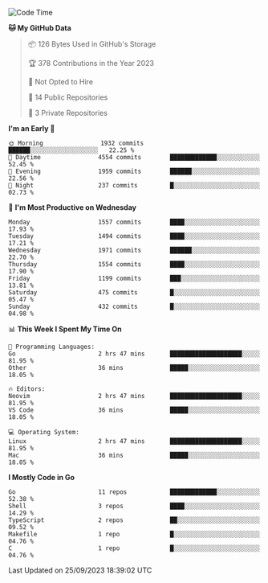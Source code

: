 <!--START_SECTION:waka-->
![Code Time](http://img.shields.io/badge/Code%20Time-152%20hrs%2031%20mins-blue)

**🐱 My GitHub Data** 

> 📦 126 Bytes Used in GitHub's Storage 
 > 
> 🏆 378 Contributions in the Year 2023
 > 
> 🚫 Not Opted to Hire
 > 
> 📜 14 Public Repositories 
 > 
> 🔑 3 Private Repositories 
 > 
**I'm an Early 🐤** 

```text
🌞 Morning                1932 commits        ██████░░░░░░░░░░░░░░░░░░░   22.25 % 
🌆 Daytime                4554 commits        █████████████░░░░░░░░░░░░   52.45 % 
🌃 Evening                1959 commits        ██████░░░░░░░░░░░░░░░░░░░   22.56 % 
🌙 Night                  237 commits         █░░░░░░░░░░░░░░░░░░░░░░░░   02.73 % 
```
📅 **I'm Most Productive on Wednesday** 

```text
Monday                   1557 commits        ████░░░░░░░░░░░░░░░░░░░░░   17.93 % 
Tuesday                  1494 commits        ████░░░░░░░░░░░░░░░░░░░░░   17.21 % 
Wednesday                1971 commits        ██████░░░░░░░░░░░░░░░░░░░   22.70 % 
Thursday                 1554 commits        ████░░░░░░░░░░░░░░░░░░░░░   17.90 % 
Friday                   1199 commits        ███░░░░░░░░░░░░░░░░░░░░░░   13.81 % 
Saturday                 475 commits         █░░░░░░░░░░░░░░░░░░░░░░░░   05.47 % 
Sunday                   432 commits         █░░░░░░░░░░░░░░░░░░░░░░░░   04.98 % 
```


📊 **This Week I Spent My Time On** 

```text
💬 Programming Languages: 
Go                       2 hrs 47 mins       ████████████████████░░░░░   81.95 % 
Other                    36 mins             █████░░░░░░░░░░░░░░░░░░░░   18.05 % 

🔥 Editors: 
Neovim                   2 hrs 47 mins       ████████████████████░░░░░   81.95 % 
VS Code                  36 mins             █████░░░░░░░░░░░░░░░░░░░░   18.05 % 

💻 Operating System: 
Linux                    2 hrs 47 mins       ████████████████████░░░░░   81.95 % 
Mac                      36 mins             █████░░░░░░░░░░░░░░░░░░░░   18.05 % 
```

**I Mostly Code in Go** 

```text
Go                       11 repos            █████████████░░░░░░░░░░░░   52.38 % 
Shell                    3 repos             ████░░░░░░░░░░░░░░░░░░░░░   14.29 % 
TypeScript               2 repos             ██░░░░░░░░░░░░░░░░░░░░░░░   09.52 % 
Makefile                 1 repo              █░░░░░░░░░░░░░░░░░░░░░░░░   04.76 % 
C                        1 repo              █░░░░░░░░░░░░░░░░░░░░░░░░   04.76 % 
```




 Last Updated on 25/09/2023 18:39:02 UTC
<!--END_SECTION:waka-->

